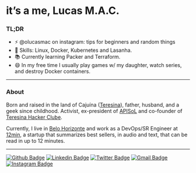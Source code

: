 # it’s a me, Lucas M.A.C.

### TL;DR

 - ⚡  @olucasmac on instagram: tips for beginners and random things
 - 📌  Skills: Linux, Docker, Kubernetes and Lasanha.
 - 📚  Currently learning Packer and Terraform.
 - 😄  In my free time I usually play games w/ my daughter, watch series, and destroy Docker containers.

---

### About

Born and raised in the land of Cajuína ([Teresina](https://pt.wikipedia.org/wiki/Teresina)), father, husband, and a geek since childhood. Activist, ex-president of [APISoL](https://apisol.org.br) and co-founder of [Teresina Hacker Clube](https://fb.com/teresinahc).

Currently, I live in [Belo Horizonte](https://pt.wikipedia.org/wiki/Belo_Horizonte) and work as a DevOps/SR Engineer at [12min](https://12min.com/), a startup that summarizes best sellers, in audio and text, that can be read in up to 12 minutes.
 
 ----

[![Github Badge](https://img.shields.io/badge/-olucasmac-000?style=flat-square&logo=Github&logoColor=white)](https://github.com/olucasmac)
[![Linkedin Badge](https://img.shields.io/badge/-olucasmac-blue?style=flat-square&logo=Linkedin&logoColor=white)](https://www.linkedin.com/in/olucasmac/)
[![Twitter Badge](https://img.shields.io/badge/-olucasmac-1ca0f1?style=flat-square&labelColor=1ca0f1&logo=twitter&logoColor=white)](https://twitter.com/olucasmac)
[![Gmail Badge](https://img.shields.io/badge/-Email-c14438?style=flat-square&logo=Gmail&logoColor=white)](mailto:eu@lucasmac.com)
[![Instagram Badge](https://img.shields.io/badge/-@olucasmac-C13584?style=flat-square&labelColor=C13584&logo=instagram&logoColor=white)](https://www.instagram.com/olucasmac/)
